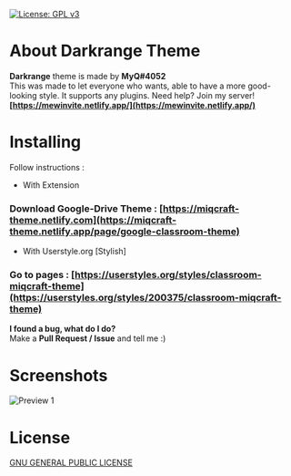 [![License: GPL v3](https://img.shields.io/badge/License-GPLv3-blue.svg)](https://www.gnu.org/licenses/gpl-3.0)

# About Darkrange Theme
**Darkrange** theme is made by **MyQ#4052**<br>
This was made to let everyone who wants, able to have a more good-looking style. It supports any plugins.
Need help? Join my server! **[https://mewinvite.netlify.app/](https://mewinvite.netlify.app/)**

# Installing
Follow instructions :
- With Extension
### Download Google-Drive Theme : [https://miqcraft-theme.netlify.com](https://miqcraft-theme.netlify.app/page/google-classroom-theme)
- With Userstyle.org [Stylish]
### Go to pages : [https://userstyles.org/styles/classroom-miqcraft-theme](https://userstyles.org/styles/200375/classroom-miqcraft-theme)

**I found a bug, what do I do?**<br>Make a **Pull Request / Issue** and tell me :)

# Screenshots
![Preview 1](https://miqcraft-theme.netlify.app/assets/img/compare/classafter.jpg)


# License
[ GNU GENERAL PUBLIC LICENSE ](https://github.com/MIQCRAFT/Darkrange-GoogleDrive-Theme/blob/main/LICENSE)
